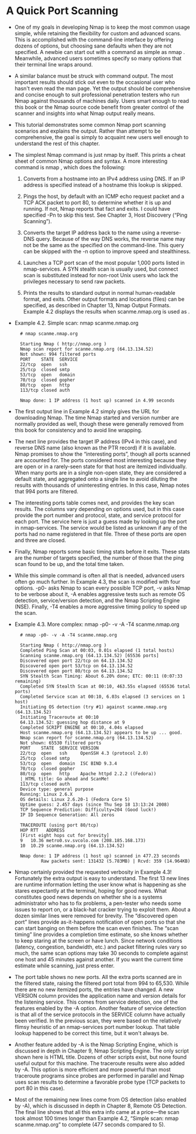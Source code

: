 # A Quick Port Scanning

- One of my goals in developing Nmap is to keep the most common usage simple, while retaining the flexibility for custom and advanced scans. This is accomplished with the command-line interface by offering dozens of options, but choosing sane defaults when they are not specified. A newbie can start out with a command as simple as nmap <target>. Meanwhile, advanced users sometimes specify so many options that their terminal line wraps around.

- A similar balance must be struck with command output. The most important results should stick out even to the occasional user who hasn't even read the man page. Yet the output should be comprehensive and concise enough to suit professional penetration testers who run Nmap against thousands of machines daily. Users smart enough to read this book or the Nmap source code benefit from greater control of the scanner and insights into what Nmap output really means.

- This tutorial demonstrates some common Nmap port scanning scenarios and explains the output. Rather than attempt to be comprehensive, the goal is simply to acquaint new users well enough to understand the rest of this chapter.

- The simplest Nmap command is just nmap by itself. This prints a cheat sheet of common Nmap options and syntax. A more interesting command is nmap <target>, which does the following:

  1. Converts <target> from a hostname into an IPv4 address using DNS. If an IP address is specified instead of a hostname this lookup is skipped.

  2. Pings the host, by default with an ICMP echo request packet and a TCP ACK packet to port 80, to determine whether it is up and running. If not, Nmap reports that fact and exits. I could have specified -Pn to skip this test. See Chapter 3, Host Discovery (“Ping Scanning”).

  3. Converts the target IP address back to the name using a reverse-DNS query. Because of the way DNS works, the reverse name may not be the same as the <target> specified on the command-line. This query can be skipped with the -n option to improve speed and stealthiness.

  4. Launches a TCP port scan of the most popular 1,000 ports listed in nmap-services. A SYN stealth scan is usually used, but connect scan is substituted instead for non-root Unix users who lack the privileges necessary to send raw packets.

  5. Prints the results to standard output in normal human-readable format, and exits. Other output formats and locations (files) can be specified, as described in Chapter 13, Nmap Output Formats. Example 4.2 displays the results when scanme.nmap.org is used as <target>.

- Example 4.2. Simple scan: nmap scanme.nmap.org

        # nmap scanme.nmap.org

        Starting Nmap ( http://nmap.org )
        Nmap scan report for scanme.nmap.org (64.13.134.52)
        Not shown: 994 filtered ports
        PORT    STATE  SERVICE
        22/tcp  open   ssh
        25/tcp  closed smtp
        53/tcp  open   domain
        70/tcp  closed gopher
        80/tcp  open   http
        113/tcp closed auth

        Nmap done: 1 IP address (1 host up) scanned in 4.99 seconds

- The first output line in Example 4.2 simply gives the URL for downloading Nmap. The time Nmap started and version number are normally provided as well, though these were generally removed from this book for consistency and to avoid line wrapping.

- The next line provides the target IP address (IPv4 in this case), and reverse DNS name (also known as the PTR record) if it is available. Nmap promises to show the “interesting ports”, though all ports scanned are accounted for. The ports considered most interesting because they are open or in a rarely-seen state for that host are itemized individually. When many ports are in a single non-open state, they are considered a default state, and aggregated onto a single line to avoid diluting the results with thousands of uninteresting entries. In this case, Nmap notes that 994 ports are filtered.

- The interesting ports table comes next, and provides the key scan results. The columns vary depending on options used, but in this case provide the port number and protocol, state, and service protocol for each port. The service here is just a guess made by looking up the port in nmap-services. The service would be listed as unknown if any of the ports had no name registered in that file. Three of these ports are open and three are closed.

- Finally, Nmap reports some basic timing stats before it exits. These stats are the number of targets specified, the number of those that the ping scan found to be up, and the total time taken.

- While this simple command is often all that is needed, advanced users often go much further. In Example 4.3, the scan is modified with four options. -p0- asks Nmap to scan every possible TCP port, -v asks Nmap to be verbose about it, -A enables aggressive tests such as remote OS detection, service/version detection, and the Nmap Scripting Engine (NSE). Finally, -T4 enables a more aggressive timing policy to speed up the scan.

- Example 4.3. More complex: nmap -p0- -v -A -T4 scanme.nmap.org

        # nmap -p0- -v -A -T4 scanme.nmap.org

        Starting Nmap ( http://nmap.org )
        Completed Ping Scan at 00:03, 0.01s elapsed (1 total hosts)
        Scanning scanme.nmap.org (64.13.134.52) [65536 ports]
        Discovered open port 22/tcp on 64.13.134.52
        Discovered open port 53/tcp on 64.13.134.52
        Discovered open port 80/tcp on 64.13.134.52
        SYN Stealth Scan Timing: About 6.20% done; ETC: 00:11 (0:07:33 remaining)
        Completed SYN Stealth Scan at 00:10, 463.55s elapsed (65536 total ports)
        Completed Service scan at 00:10, 6.03s elapsed (3 services on 1 host)
        Initiating OS detection (try #1) against scanme.nmap.org (64.13.134.52)
        Initiating Traceroute at 00:10
        64.13.134.52: guessing hop distance at 9
        Completed SCRIPT ENGINE at 00:10, 4.04s elapsed
        Host scanme.nmap.org (64.13.134.52) appears to be up ... good.
        Nmap scan report for scanme.nmap.org (64.13.134.52)
        Not shown: 65530 filtered ports
        PORT    STATE  SERVICE VERSION
        22/tcp  open   ssh     OpenSSH 4.3 (protocol 2.0)
        25/tcp  closed smtp
        53/tcp  open   domain  ISC BIND 9.3.4
        70/tcp  closed gopher
        80/tcp  open   http    Apache httpd 2.2.2 ((Fedora))
        |_HTML title: Go ahead and ScanMe!
        113/tcp closed auth
        Device type: general purpose
        Running: Linux 2.6.X
        OS details: Linux 2.6.20-1 (Fedora Core 5)
        Uptime guess: 2.457 days (since Thu Sep 18 13:13:24 2008)
        TCP Sequence Prediction: Difficulty=204 (Good luck!)
        IP ID Sequence Generation: All zeros

        TRACEROUTE (using port 80/tcp)
        HOP RTT   ADDRESS
        [First eight hops cut for brevity]
        9   10.36 metro0.sv.svcolo.com (208.185.168.173)
        10  10.29 scanme.nmap.org (64.13.134.52)

        Nmap done: 1 IP address (1 host up) scanned in 477.23 seconds
                Raw packets sent: 131432 (5.783MB) | Rcvd: 359 (14.964KB)

- Nmap certainly provided the requested verbosity in Example 4.3! Fortunately the extra output is easy to understand. The first 13 new lines are runtime information letting the user know what is happening as she stares expectantly at the terminal, hoping for good news. What constitutes good news depends on whether she is a systems administrator who has to fix problems, a pen-tester who needs some issues to report on, or a black-hat cracker trying to exploit them. About a dozen similar lines were removed for brevity. The “discovered open port” lines provide as-it-happens notification of open ports so that she can start banging on them before the scan even finishes. The “scan timing” line provides a completion time estimate, so she knows whether to keep staring at the screen or have lunch. Since network conditions (latency, congestion, bandwidth, etc.) and packet filtering rules vary so much, the same scan options may take 30 seconds to complete against one host and 45 minutes against another. If you want the current time estimate while scanning, just press enter.

- The port table shows no new ports. All the extra ports scanned are in the filtered state, raising the filtered port total from 994 to 65,530. While there are no new itemized ports, the entries have changed. A new VERSION column provides the application name and version details for the listening service. This comes from service detection, one of the features enabled by the -A option. Another feature of service detection is that all of the service protocols in the SERVICE column have actually been verified. In the previous scan, they were based on the relatively flimsy heuristic of an nmap-services port number lookup. That table lookup happened to be correct this time, but it won't always be.

- Another feature added by -A is the Nmap Scripting Engine, which is discussed in depth in Chapter 9, Nmap Scripting Engine. The only script shown here is HTML title. Dozens of other scripts exist, but none found useful output for this machine. The traceroute results were also added by -A. This option is more efficient and more powerful than most traceroute programs since probes are performed in parallel and Nmap uses scan results to determine a favorable probe type (TCP packets to port 80 in this case).

- Most of the remaining new lines come from OS detection (also enabled by -A), which is discussed in depth in Chapter 8, Remote OS Detection. The final line shows that all this extra info came at a price—the scan took almost 100 times longer than Example 4.2, “Simple scan: nmap scanme.nmap.org” to complete (477 seconds compared to 5).
